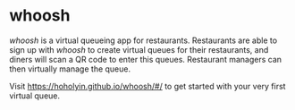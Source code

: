 # whoosh
*whoosh* is a virtual queueing app for restaurants. Restaurants are able to sign up with *whoosh* to create virtual queues for their restaurants, and diners will
scan a QR code to enter this queues. Restaurant managers can then virtually manage the queue.

Visit https://hoholyin.github.io/whoosh/#/ to get started with your very first virtual queue.

